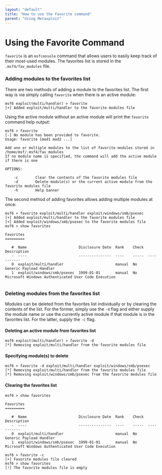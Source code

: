 ```yaml
---
layout: "default"
title: "How to use the Favorite command"
parent: "Using Metasploit"
---
```


# Using the Favorite Command

`favorite` is an `msfconsole` command that allows users to easily keep track of their most-used modules. The favorites list is stored in the `.msf4/fav_modules` file.

### Adding modules to the favorites list

There are two methods of adding a module to the favorites list. The first way is via simply calling `favorite` when there is an active module:

```shell
msf6 exploit(multi/handler) > favorite
[+] Added exploit/multi/handler to the favorite modules file
```


Using the active module without an active module will print the `favorite` command help output:

```shell
msf6 > favorite
[-] No module has been provided to favorite.
Usage: favorite [mod1 mod2 ...]

Add one or multiple modules to the list of favorite modules stored in /home/msf/.msf4/fav_modules
If no module name is specified, the command will add the active module if there is one

OPTIONS:

    -c        Clear the contents of the favorite modules file
    -d        Delete module(s) or the current active module from the favorite modules file
    -h        Help banner
```



The second method of adding favorites allows adding multiple modules at once:

```shell
msf6 > favorite exploit/multi/handler exploit/windows/smb/psexec
[+] Added exploit/multi/handler to the favorite modules file
[+] Added exploit/windows/smb/psexec to the favorite modules file
msf6 > show favorites

Favorites
=========

   #  Name                        Disclosure Date  Rank    Check  Description
   -  ----                        ---------------  ----    -----  -----------
   0  exploit/multi/handler                        manual  No     Generic Payload Handler
   1  exploit/windows/smb/psexec  1999-01-01       manual  No     Microsoft Windows Authenticated User Code Execution


```


### Deleting modules from the favorites list

Modules can be deleted from the favorites list individually or by clearing the contents of the list. For the former, simply use the `-d` flag and either supply the module name or use the currently active module if that module is in the favorites list. For the latter, supply the `-c` flag.

#### Deleting an active module from favorites list

```shell
msf6 exploit(multi/handler) > favorite -d
[*] Removing exploit/multi/handler from the favorite modules file
```

#### Specifying module(s) to delete

```shell
msf6 > favorite -d exploit/multi/handler exploit/windows/smb/psexec
[*] Removing exploit/multi/handler from the favorite modules file
[*] Removing exploit/windows/smb/psexec from the favorite modules file
```

#### Clearing the favorites list

```shell
msf6 > show favorites

Favorites
=========

   #  Name                        Disclosure Date  Rank    Check  Description
   -  ----                        ---------------  ----    -----  -----------
   0  exploit/multi/handler                        manual  No     Generic Payload Handler
   1  exploit/windows/smb/psexec  1999-01-01       manual  No     Microsoft Windows Authenticated User Code Execution

msf6 > favorite -c
[+] Favorite modules file cleared
msf6 > show favorites
[!] The favorite modules file is empty
```


